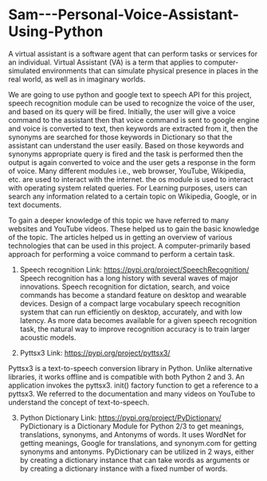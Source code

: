 # Sam---Personal-Voice-Assistant-Using-Python

A virtual assistant is a software agent that can perform tasks or services for an individual. Virtual Assistant (VA) is a term that applies to computer-simulated
environments that can simulate physical presence in places in the real world, as well as in imaginary worlds.

	

   We are going to use python and google text to speech API for this project, speech recognition module can be used to recognize the voice of the user, and based on its query 
will be fired. Initially, the user will give a voice command to the assistant then that voice command is sent to google engine and voice is converted to text, then keywords are 
extracted from it, then the synonyms are searched for those keywords in Dictionary so that the assistant can understand the user easily. Based on those keywords and synonyms 
appropriate query is fired and the task is performed then the output is again converted to voice and the user gets a response in the form of voice. Many different modules i.e., 
web browser, YouTube, Wikipedia, etc. are used to interact with the internet. the os module is used to interact with operating system related queries. For Learning purposes, users can search any information related to a certain topic on Wikipedia, Google, or in text documents.
  
To gain a deeper knowledge of this topic we have referred to many websites and YouTube videos. These helped us to gain the basic knowledge of the topic. The articles helped us in getting an overview of various technologies that can be used in this project. A computer-primarily based approach for performing a voice command to perform a certain task.

1.	Speech recognition 
Link:  https://pypi.org/project/SpeechRecognition/
Speech recognition has a long history with several waves of major innovations. Speech recognition for dictation, search, and voice commands has become a standard feature on desktop and wearable devices. Design of a compact large vocabulary speech recognition system that can run efficiently on desktop, accurately, and with low latency. As more data becomes available for a given speech recognition task, the natural way to improve recognition accuracy is to train larger acoustic models. 

2.	Pyttsx3
Link: https://pypi.org/project/pyttsx3/

Pyttsx3 is a text-to-speech conversion library in Python. Unlike alternative libraries, it works offline and is compatible with both Python 2 and 3.  An application invokes the pyttsx3. init() factory function to get a reference to a pyttsx3. We referred to the documentation and many videos on YouTube to understand the concept of text-to-speech.

3.	Python Dictionary 
Link: https://pypi.org/project/PyDictionary/
	PyDictionary is a Dictionary Module for Python 2/3 to get meanings, translations, synonyms, and Antonyms of words. It uses WordNet for getting meanings, Google for translations, and synonym.com for getting synonyms and antonyms. PyDictionary can be utilized in 2 ways, either by creating a dictionary instance that can take words as arguments or by creating a dictionary instance with a fixed number of words.


